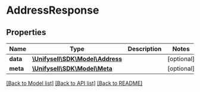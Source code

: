 # AddressResponse

## Properties
Name | Type | Description | Notes
------------ | ------------- | ------------- | -------------
**data** | [**\Unifysell\SDK\Model\Address**](Address.md) |  | [optional] 
**meta** | [**\Unifysell\SDK\Model\Meta**](Meta.md) |  | [optional] 

[[Back to Model list]](../README.md#documentation-for-models) [[Back to API list]](../README.md#documentation-for-api-endpoints) [[Back to README]](../README.md)


